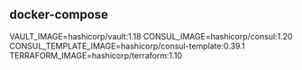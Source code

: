 ## docker-compose
VAULT_IMAGE=hashicorp/vault:1.18
CONSUL_IMAGE=hashicorp/consul:1.20
CONSUL_TEMPLATE_IMAGE=hashicorp/consul-template:0.39.1
TERRAFORM_IMAGE=hashicorp/terraform:1.10
